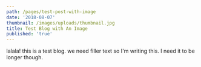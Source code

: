 ```yaml
---
path: /pages/test-post-with-image
date: '2018-08-07'
thumbnail: /images/uploads/thumbnail.jpg
title: Test Blog with An Image
published: 'true'
---
```

lalala! this is a test blog. we need filler text so I'm writing this. I need it to be longer though.
